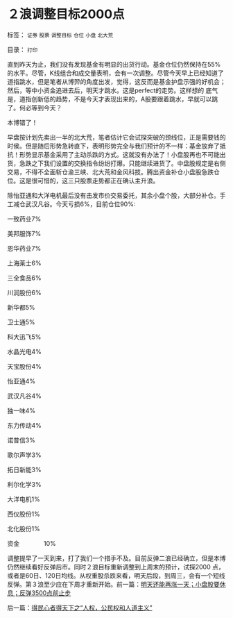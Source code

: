 # ２浪调整目标2000点

标签： `证券` `股票` `调整目标` `仓位` `小盘` `北大荒` 

目录： `打印`

直到昨天为止，我们没有发现基金有明显的出货行动。基金仓位仍然保持在55%的水平。尽管，K线组合和成交量表明，会有一次调整。尽管今天早上已经知道了
道指跳水，但是笔者从博羿的角度出发，觉得，这反而是基金护盘示强的好机会；然后，等中小资金追进去后，明天才跳水。这是perfect的走势。这样想的
底气是，道指创新低的趋势，不是今天才表现出来的，A股要跟着跳水，早就可以跳了。何必等到今天？



本博错了！



早盘按计划先卖出一半的北大荒，笔者估计它会试探突破的颈线位，正是需要钱的时侯。但是随后形势急转直下，表明形势完全与我们预计的不一样：基金放弃了抵
抗！形势显示基金采用了主动杀跌的方式。这就没有办法了！小盘股再也不可能出货，急跌之下我们设置的交换指令纷纷打爆。只能继续进货了。中盘股规定是右侧
交易，不得不全面斩仓渝三峡、北大荒和金风科技。腾出资金补仓小盘股急跌仓位。这是很可惜的，这三只股票走势都正在确认主升浪。



除怡亚通和大洋电机最后没有击发市价交易委托，其余小盘个股，大部分补仓。手工减仓武汉凡谷。今天亏损6%，目前仓位90%:

一致药业7%

美邦服饰7%

恩华药业7%

上海莱士6%

三全食品6%

川润股份6%

新华都5%

卫士通5%

科大迅飞5%

水晶光电4%

天宝股份4%

怡亚通4%

武汉凡谷4%

独一味4%

东力传动4%

诺普信3%

歌尔声学3%

拓日新能3%

利尔化学3%

大洋电机1%

西仪股份1%

北化股份1%

资金　　　　10%



调整提早了一天到来，打了我们一个措手不及。目前反弹二浪已经确立，但是本博仍然继续看好反弹后市。同时２浪目标重新调整到上周末的预计，试探2000
点，或者是60日、120日均线。从权重股杀跌来看，明天后段，到周三，会有一个短线反弹。第３浪至少应在下周才重新开始。前一篇：[明天还能再涨一天；小盘股要休息；反弹3500点前止步](../../../2009/2/23/明天还能再涨一天；小盘股要休息；反弹3500点前止步.md)

后一篇：[得民心者得天下之“人权，公民权和人道主义”](../../../2009/2/24/得民心者得天下之“人权，公民权和人道主义”.md)